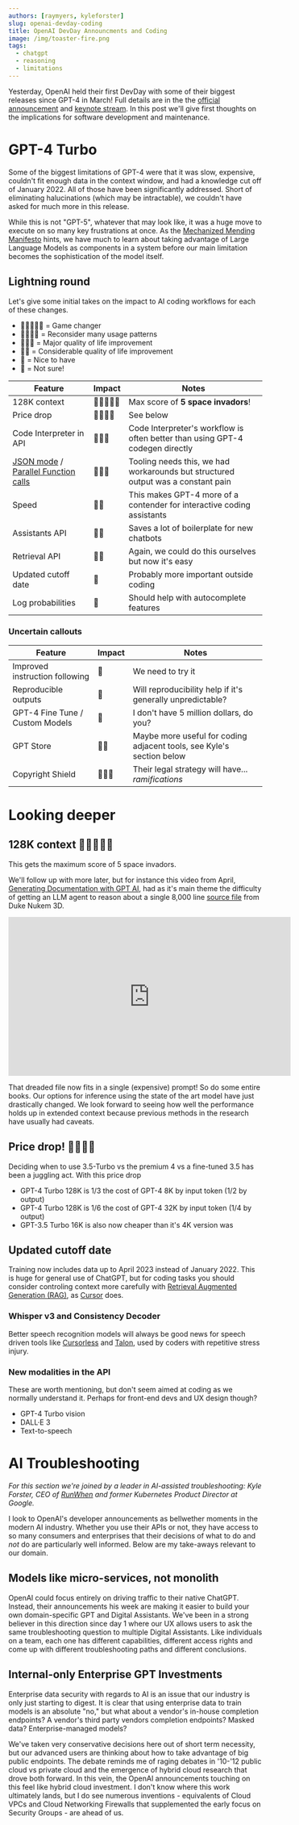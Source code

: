 ```yaml
---
authors: [raymyers, kyleforster]
slug: openai-devday-coding
title: OpenAI DevDay Announcments and Coding
image: /img/toaster-fire.png
tags:
  - chatgpt
  - reasoning
  - limitations
---
```


Yesterday, OpenAI held their first DevDay with some of their biggest releases since GPT-4 in March! Full details are in the the [official announcement](https://openai.com/blog/new-models-and-developer-products-announced-at-devday) and [keynote stream](https://www.youtube.com/watch?v=U9mJuUkhUzk). In this post we'll give first thoughts on the implications for software development and maintenance.

# GPT-4 Turbo

Some of the biggest limitations of GPT-4 were that it was slow, expensive, couldn't fit enough data in the context window, and had a knowledge cut off of January 2022. All of those have been significantly addressed. Short of eliminating halucinations (which may be intractable), we couldn't have asked for much more in this release.

While this is not "GPT-5", whatever that may look like, it was a huge move to execute on so many key frustrations at once. As the [Mechanized Mending Manifesto](https://mender.ai/docs/intro) hints, we have much to learn about taking advantage of Large Language Models as components in a system before our main limitation becomes the sophistication of the model itself.

## Lightning round

Let's give some initial takes on the impact to AI coding workflows for each of these changes.

* 👾👾👾👾👾 = Game changer
* 👾👾👾👾 = Reconsider many usage patterns
* 👾👾👾 = Major quality of life improvement
* 👾👾 = Considerable quality of life improvement
* 👾 = Nice to have
* 🤷 = Not sure!

| Feature          | Impact      | Notes |
| ---------------- | ---------- | ----- |
| 128K context | 👾👾👾👾👾 | Max score of **5 space invadors**! |
| Price drop | 👾👾👾👾 | See below |
| Code Interpreter in API | 👾👾👾 | Code Interpreter's workflow is often better than using GPT-4 codegen directly |
| [JSON mode](https://platform.openai.com/docs/guides/text-generation/json-mode) / [Parallel Function calls](https://platform.openai.com/docs/guides/function-calling/parallel-function-calling)  | 👾👾👾 | Tooling needs this, we had workarounds but structured output was a constant pain |
| Speed            | 👾👾       | This makes GPT-4 more of a contender for interactive coding assistants |
| Assistants API | 👾👾 | Saves a lot of boilerplate for new chatbots |
| Retrieval API | 👾👾 | Again, we could do this ourselves but now it's easy |
| Updated cutoff date | 👾 | Probably more important outside coding |
| Log probabilities | 👾 | Should help with autocomplete features|

### Uncertain callouts

| Feature          | Impact      | Notes |
| ---------------- | ---------- | ----- |
| Improved instruction following | 🤷 | We need to try it |
| Reproducible outputs | 🤷 | Will reproducibility help if it's generally unpredictable?|
| GPT-4 Fine Tune / Custom Models | 🤷 | I don't have 5 million dollars, do you? |
| GPT Store | 🤷🤷 | Maybe more useful for coding adjacent tools, see Kyle's section below |
| Copyright Shield | 🤷🤷🤷 | Their legal strategy will have... *ramifications* |


# Looking deeper

## **128K** context 👾👾👾👾👾

This gets the maximum score of 5 space invadors.

We'll follow up with more later, but for instance this video from April, [Generating Documentation with GPT AI](https://youtu.be/DJ2-Xfd95YM), had as it's main theme the difficulty of getting an LLM agent to reason about a single 8,000 line [source file](https://github.com/videogamepreservation/dukenukem3d/blob/master/SRC/ENGINE.C) from Duke Nukem 3D. 

<iframe width="560" height="315" src="https://www.youtube.com/embed/DJ2-Xfd95YM" frameborder="0" allow="accelerometer; autoplay; encrypted-media; gyroscope; picture-in-picture" allowfullscreen></iframe>

That dreaded file now fits in a single (expensive) prompt! So do some entire books. Our options for inference using the state of the art model have just drastically changed. We look forward to seeing how well the performance holds up in extended context because previous methods in the research have usually had caveats.

## Price drop! 👾👾👾👾

Deciding when to use 3.5-Turbo vs the premium 4 vs a fine-tuned 3.5 has been a juggling act. With this price drop 

* GPT-4 Turbo 128K is 1/3 the cost of GPT-4 8K by input token (1/2 by output)
* GPT-4 Turbo 128K is 1/6 the cost of GPT-4 32K by input token (1/4 by output)
* GPT-3.5 Turbo 16K is also now cheaper than it's 4K version was

## Updated cutoff date

Training now includes data up to April 2023 instead of January 2022. This is huge for general use of ChatGPT, but for coding tasks you should consider controling context more carefully with [Retrieval Augmented Generation (RAG)](https://www.promptingguide.ai/techniques/rag), as [Cursor](https://cursor.sh) does.

### Whisper v3 and Consistency Decoder

Better speech recognition models will always be good news for speech driven tools like [Cursorless](https://www.cursorless.org) and [Talon](https://talonvoice.com), used by coders with repetitive stress injury. 

### New modalities in the API

These are worth mentioning, but don't seem aimed at coding as we normally understand it. Perhaps for front-end devs and UX design though?

* GPT-4 Turbo vision
* DALL·E 3
* Text-to-speech

# AI Troubleshooting

_For this section we're joined by a leader in AI-assisted troubleshooting: Kyle Forster, CEO of [RunWhen](https://runwhen.com) and former Kubernetes Product Director at Google._

I look to OpenAI's developer announcements as bellwether moments in the modern AI industry. Whether you use their APIs or not, they have access to so many consumers and enterprises that their decisions of what to do and _not_ do are particularly well informed. Below are my take-aways relevant to our domain.

## Models like micro-services, not monolith

OpenAI could focus entirely on driving traffic to their native ChatGPT. Instead, their announcements his week are making it easier to build your own domain-specific GPT and Digital Assistants. We've been in a strong believer in this direction since day 1 where our UX allows users to ask the same troubleshooting question to multiple Digital Assistants. Like individuals on a team, each one has different capabilities, different access rights and come up with different troubleshooting paths and different conclusions.

## Internal-only Enterprise GPT Investments

Enterprise data security with regards to AI is an issue that our industry is only just starting to digest. It is clear that using enterprise data to train models is an absolute "no," but what about a vendor's in-house completion endpoints? A vendor's third party vendors completion endpoints? Masked data? Enterprise-managed models?

We've taken very conservative decisions here out of short term necessity, but our advanced users are thinking about how to take advantage of big public endpoints. The debate reminds me of raging debates in '10-'12 public cloud vs private cloud and the emergence of hybrid cloud research that drove both forward. In this vein, the OpenAI announcements touching on this feel like hybrid cloud investment. I don't know where this work ultimately lands, but I do see numerous inventions - equivalents of Cloud VPCs and Cloud Networking Firewalls that supplemented the early focus on Security Groups - are ahead of us.
